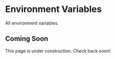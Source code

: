 # Environment Variables

All environment variables.

## Coming Soon

This page is under construction. Check back soon!
